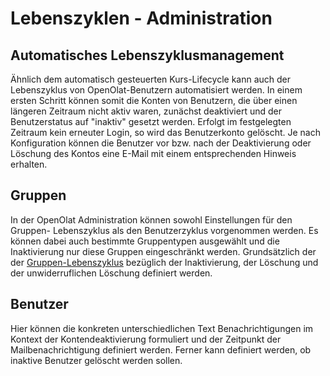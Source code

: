 # Lebenszyklen - Administration

##  Automatisches Lebenszyklusmanagement

Ähnlich dem automatisch gesteuerten Kurs-Lifecycle kann auch der Lebenszyklus
von OpenOlat-Benutzern automatisiert werden. In einem ersten Schritt können
somit die Konten von Benutzern, die über einen längeren Zeitraum nicht aktiv
waren, zunächst deaktiviert und der Benutzerstatus auf "inaktiv" gesetzt
werden. Erfolgt im festgelegten Zeitraum kein erneuter Login, so wird das
Benutzerkonto gelöscht. Je nach Konfiguration können die Benutzer vor bzw.
nach der Deaktivierung oder Löschung des Kontos eine E-Mail mit einem
entsprechenden Hinweis erhalten.

## Gruppen

In der OpenOlat Administration können sowohl Einstellungen für den Gruppen-
Lebenszyklus als den Benutzerzyklus vorgenommen werden. Es können dabei auch
bestimmte Gruppentypen ausgewählt und die Inaktivierung nur diese Gruppen
eingeschränkt werden. Grundsätzlich der der [Gruppen-Lebenszyklus](Automatic_Group_Lifecycle.de.md) bezüglich der
Inaktivierung, der Löschung und der unwiderruflichen Löschung definiert
werden.

## Benutzer

Hier können die konkreten unterschiedlichen Text Benachrichtigungen im Kontext
der Kontendeaktivierung formuliert und der Zeitpunkt der Mailbenachrichtigung
definiert werden. Ferner kann definiert werden, ob inaktive Benutzer gelöscht
werden sollen.

  

  

